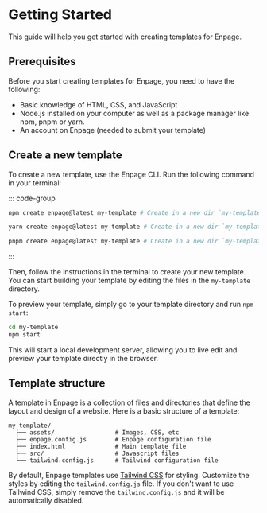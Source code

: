 # Getting Started

This guide will help you get started with creating templates for Enpage.

## Prerequisites

Before you start creating templates for Enpage, you need to have the following:

- Basic knowledge of HTML, CSS, and JavaScript
- Node.js installed on your computer as well as a package manager like npm, pnpm or yarn.
- An account on Enpage (needed to submit your template)

## Create a new template

To create a new template, use the Enpage CLI. Run the following command in your terminal:

::: code-group

```bash [Using npm]
npm create enpage@latest my-template # Create in a new dir `my-template`
```

```bash [Using yarn]
yarn create enpage@latest my-template # Create in a new dir `my-template`
```

```bash [Using pnpm]
pnpm create enpage@latest my-template # Create in a new dir `my-template`
```

:::

Then, follow the instructions in the terminal to create your new template.
You can start building your template by editing the files in the `my-template` directory.

To preview your template, simply go to your template directory and run `npm start`:

```bash
cd my-template
npm start
```

This will start a local development server, allowing you to live edit and preview your template directly in the browser.

## Template structure

A template in Enpage is a collection of files and directories that define the layout and design of a website. Here is a basic structure of a template:

```plaintext
my-template/
  ├── assets/                 # Images, CSS, etc
  ├── enpage.config.js        # Enpage configuration file
  ├── index.html              # Main template file
  ├── src/                    # Javascript files
  └── tailwind.config.js      # Tailwind configuration file
```

By default, Enpage templates use [Tailwind CSS](https://tailwindcss.com) for styling. Customize the styles by editing the `tailwind.config.js` file. If you don't want to use Tailwind CSS, simply remove the `tailwind.config.js` and it will be automatically disabled.

